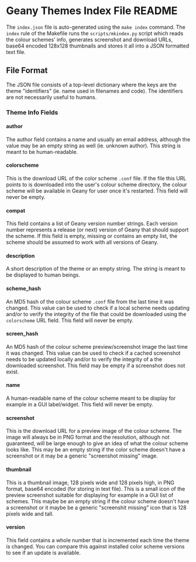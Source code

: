 Geany Themes Index File README
==============================

The `index.json` file is auto-generated using the `make index` command.
The `index` rule of the Makefile runs the `scripts/mkindex.py` script
which reads the colour schemes' info, generates screenshot and download
URLs, base64 encoded 128x128 thumbnails and stores it all into a JSON
formatted text file.

File Format
-----------

The JSON file consists of a top-level dictionary where the keys are
the theme "identifiers" (ie. name used in filenames and code). The
identifiers are not necessarily useful to humans.

### Theme Info Fields

#### author

The author field contains a name and usually an email address, although
the value may be an empty string as well (ie. unknown author). This
string is meant to be human-readable.

#### colorscheme

This is the download URL of the color scheme `.conf` file. If the file
this URL points to is downloaded into the user's colour scheme directory,
the colour scheme will be available in Geany for user once it's restarted.
This field will never be empty.

#### compat

This field contains a list of Geany version number strings. Each version
number represents a release (or next) version of Geany that should
support the scheme. If this field is empty, missing or contains an
empty list, the scheme should be assumed to work with all versions of
Geany.

#### description

A short description of the theme or an empty string. The string is meant
to be displayed to human beings.

#### scheme_hash

An MD5 hash of the colour scheme `.conf` file from the last time it was
changed. This value can be used to check if a local scheme needs updating
and/or to verify the integrity of the file that could be downloaded using
the `colorscheme` URL field. This field will never be empty.

#### screen_hash

An MD5 hash of the colour scheme preview/screenshot image the last time
it was changed. This value can be used to check if a cached screenshot
needs to be updated locally and/or to verify the integrity of a the
downloaded screenshot. This field may be empty if a screenshot does
not exist.

#### name

A human-readable name of the colour scheme meant to be display for example
in a GUI label/widget. This field will never be empty.

#### screenshot

This is the download URL for a preview image of the colour scheme. The
image will always be in PNG format and the resolution, although not
guaranteed, will be large enough to give an idea of what the colour
scheme looks like. This may be an empty string if the color scheme
doesn't have a screenshot or it may be a generic "screenshot missing"
image.

#### thumbnail

This is a thumbnail image, 128 pixels wide and 128 pixels high, in PNG
format, base64 encoded (for storing in text file). This is a small icon
of the preview screenshot suitable for displaying for example in a GUI
list of schemes. This maybe be an empty string if the colour scheme
doesn't have a screenshot or it maybe be a generic "screenshit missing"
icon that is 128 pixels wide and tall.

#### version

This field contains a whole number that is incremented each time the
theme is changed. You can compare this against installed color scheme
versions to see if an update is available.
